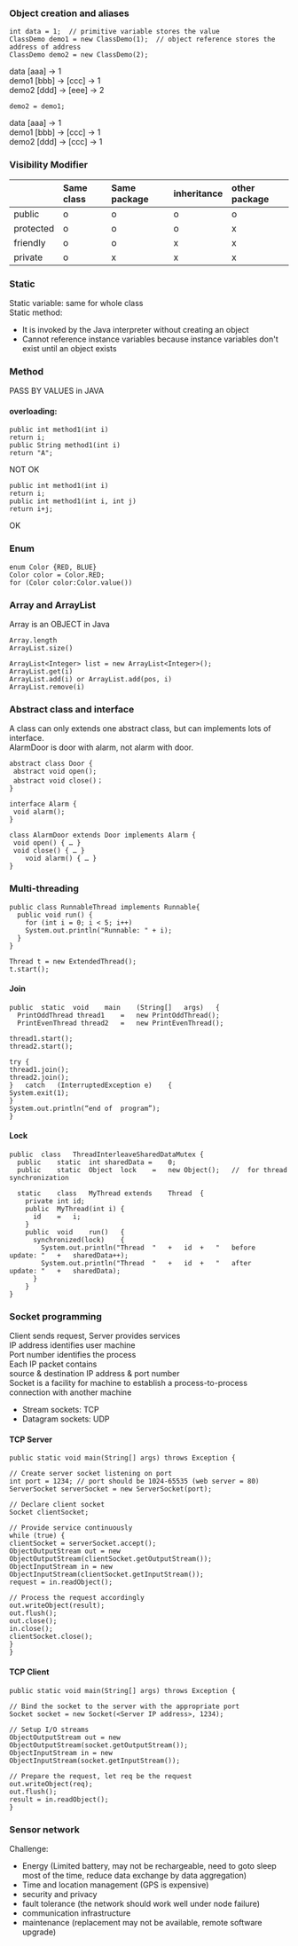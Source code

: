 ### Object creation and aliases
    int data = 1;  // primitive variable stores the value  
    ClassDemo demo1 = new ClassDemo(1);  // object reference stores the address of address  
    ClassDemo demo2 = new ClassDemo(2);  

data [aaa] -> 1  
demo1 [bbb] -> [ccc] -> 1  
demo2 [ddd] -> [eee] -> 2

    demo2 = demo1;  

data [aaa] -> 1  
demo1 [bbb] -> [ccc] -> 1  
demo2 [ddd] -> [ccc] -> 1

### Visibility Modifier
||Same class|Same package|inheritance|other package|
|:--|:--|:--|:--|:--|
|public|o|o|o|o|
|protected|o|o|o|x|
|friendly|o|o|x|x|
|private|o|x|x|x|

### Static
Static variable: same for whole class  
Static method:  
- It is invoked by the Java interpreter without creating an object  
- Cannot reference instance variables because instance variables don't exist until an object exists

### Method
PASS BY VALUES in JAVA
#### overloading:  
    public int method1(int i)  
    return i;  
    public String method1(int i)  
    return "A";  
NOT OK  

    public int method1(int i)  
    return i;  
    public int method1(int i, int j)  
    return i+j;  
OK


### Enum
    enum Color {RED, BLUE}  
    Color color = Color.RED;  
    for (Color color:Color.value())  

### Array and ArrayList
Array is an OBJECT in Java  

    Array.length  
    ArrayList.size()

    ArrayList<Integer> list = new ArrayList<Integer>();
    ArrayList.get(i)  
    ArrayList.add(i) or ArrayList.add(pos, i)  
    ArrayList.remove(i)

### Abstract class and interface  
A class can only extends one abstract class, but can implements lots of interface.  
AlarmDoor is door with alarm, not alarm with door.  

    abstract class Door {  
     abstract void open();  
     abstract void close()；  
    }  

    interface Alarm {  
     void alarm();  
    }  

    class AlarmDoor extends Door implements Alarm {  
     void open() { … }  
     void close() { … }  
        void alarm() { … }  
    }  

### Multi-threading
    public class RunnableThread implements Runnable{
      public void run() {
        for (int i = 0; i < 5; i++)
        System.out.println("Runnable: " + i);
      }
    }

    Thread t = new ExtendedThread();
    t.start();
#### Join
    public	static	void	main	(String[]	args)	{
      PrintOddThread thread1	=	new	PrintOddThread();
      PrintEvenThread thread2	=	new	PrintEvenThread();

    thread1.start();
    thread2.start();

    try	{
    thread1.join();
    thread2.join();
    }	catch	(InterruptedException e)	{
    System.exit(1);
    }
    System.out.println(“end	of	program”);
    }

#### Lock
    public	class	ThreadInterleaveSharedDataMutex {
      public	static	int sharedData =	0;
      public	static	Object	lock	=	new	Object();	//	for	thread	synchronization

      static	class	MyThread extends	Thread	{
        private	int id;
        public	MyThread(int i)	{
          id	=	i;
        }
        public	void	run()	{
          synchronized(lock)	{
            System.out.println("Thread	"	+	id	+	"	before	update:	"	+	sharedData++);
            System.out.println("Thread	"	+	id	+	"	after	update:	"	+	sharedData);
          }
        }
    }
### Socket programming
Client sends request, Server provides services  
IP address identifies user machine  
Port number identifies the process  
Each IP packet contains  
source & destination IP address & port number  
Socket is a facility for machine to establish a process-to-process connection with another machine  
- Stream sockets: TCP  
- Datagram sockets: UDP  
#### TCP	Server
    public static void main(String[] args) throws Exception {

    // Create server socket listening on port
    int port = 1234; // port should be 1024-65535 (web server = 80)
    ServerSocket serverSocket = new ServerSocket(port);

    // Declare client socket
    Socket clientSocket;

    // Provide service continuously
    while (true) {
    clientSocket = serverSocket.accept();
    ObjectOutputStream out = new ObjectOutputStream(clientSocket.getOutputStream());
    ObjectInputStream in = new ObjectInputStream(clientSocket.getInputStream());
    request = in.readObject();

    // Process the request accordingly
    out.writeObject(result);
    out.flush();
    out.close();
    in.close();
    clientSocket.close();
    }
    }

#### TCP	Client
    public static void main(String[] args) throws Exception {

    // Bind the socket to the server with the appropriate port
    Socket socket = new Socket(<Server IP address>, 1234);

    // Setup I/O streams
    ObjectOutputStream out = new
    ObjectOutputStream(socket.getOutputStream());
    ObjectInputStream in = new
    ObjectInputStream(socket.getInputStream());

    // Prepare the request, let req be the request
    out.writeObject(req);
    out.flush();
    result = in.readObject();
    }

### Sensor network
Challenge:
- Energy (Limited battery, may not be rechargeable, need to goto sleep most of the time, reduce data exchange by data aggregation)
- Time and location management (GPS is expensive)
- security and privacy
- fault tolerance (the network should work well under node failure)
- communication infrastructure
- maintenance (replacement may not be available, remote software upgrade)
